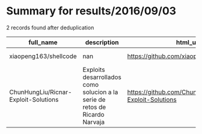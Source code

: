 
# Summary for results/2016/09/03
    
2 records found after deduplication

| full_name | description | html_url | matched_list | matched_count | pushed_at | size | stargazers_count | language | forks_count | vul_ids |
|--------------------------------------|-----------------------------------------------------------------------------|---------------------------------------------------------|----------------|-----------------|---------------------------|--------|--------------------|------------|---------------|-----------|
| xiaopeng163/shellcode | nan | https://github.com/xiaopeng163/shellcode | ['shellcode'] | 1 | 2016-09-03 14:17:22+00:00 | 8 | 0 | Shell | 0 | [] |
| ChunHungLiu/Ricnar-Exploit-Solutions | Exploits desarrollados como solucion a la serie de retos de Ricardo Narvaja | https://github.com/ChunHungLiu/Ricnar-Exploit-Solutions | ['exploit'] | 1 | 2016-09-03 02:59:08+00:00 | 2257 | 0 | Python | 0 | [] |
